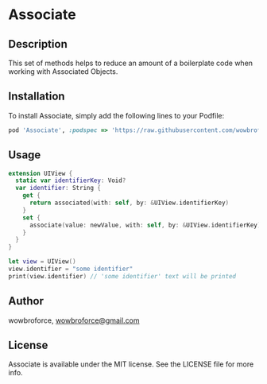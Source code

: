 # Associate

## Description

This set of methods helps to reduce an amount of a boilerplate code when working with Associated Objects.

## Installation

To install Associate, simply add the following lines to your Podfile:

```ruby
pod 'Associate', :podspec => 'https://raw.githubusercontent.com/wowbroforce/Associate/master/Associate.podspec'
```

## Usage

```swift
extension UIView {
  static var identifierKey: Void?
  var identifier: String {
    get {
      return associated(with: self, by: &UIView.identifierKey)
    }
    set {
      associate(value: newValue, with: self, by: &UIView.identifierKey)
    }
  }
}
```

```swift
let view = UIView()
view.identifier = "some identifier"
print(view.identifier) // 'some identifier' text will be printed
```

## Author

wowbroforce, wowbroforce@gmail.com

## License

Associate is available under the MIT license. See the LICENSE file for more info.
